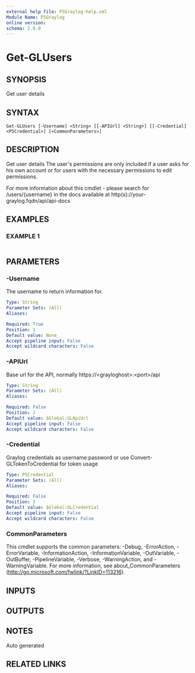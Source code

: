 ```yaml
---
external help file: PSGraylog-help.xml
Module Name: PSGraylog
online version:
schema: 2.0.0
---
```


# Get-GLUsers

## SYNOPSIS
Get user details

## SYNTAX

```
Get-GLUsers [-Username] <String> [[-APIUrl] <String>] [[-Credential] <PSCredential>] [<CommonParameters>]
```

## DESCRIPTION
Get user details
The user's permissions are only included if a user asks for his own account or for users with the necessary permissions to edit permissions.

For more information about this cmdlet - please search for /users/{username} in the docs available at http(s)://your-graylog.fqdn/api/api-docs

## EXAMPLES

### EXAMPLE 1
```

```

## PARAMETERS

### -Username
The username to return information for.

```yaml
Type: String
Parameter Sets: (All)
Aliases:

Required: True
Position: 1
Default value: None
Accept pipeline input: False
Accept wildcard characters: False
```

### -APIUrl
Base url for the API, normally https://\<grayloghost\>:\<port\>/api

```yaml
Type: String
Parameter Sets: (All)
Aliases:

Required: False
Position: 2
Default value: $Global:GLApiUrl
Accept pipeline input: False
Accept wildcard characters: False
```

### -Credential
Graylog credentials as username:password or use Convert-GLTokenToCredential for token usage

```yaml
Type: PSCredential
Parameter Sets: (All)
Aliases:

Required: False
Position: 3
Default value: $Global:GLCredential
Accept pipeline input: False
Accept wildcard characters: False
```

### CommonParameters
This cmdlet supports the common parameters: -Debug, -ErrorAction, -ErrorVariable, -InformationAction, -InformationVariable, -OutVariable, -OutBuffer, -PipelineVariable, -Verbose, -WarningAction, and -WarningVariable. For more information, see about_CommonParameters (http://go.microsoft.com/fwlink/?LinkID=113216).

## INPUTS

## OUTPUTS

## NOTES
Auto generated

## RELATED LINKS
